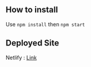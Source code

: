 ## How to install

Use `npm install` then `npm start`

## Deployed Site

Netlify : [Link](https://todolist-react-r.netlify.app/)
